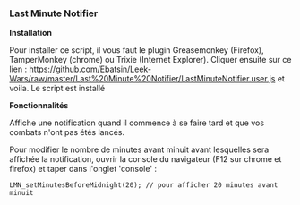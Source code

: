 ### Last Minute Notifier

**Installation**

Pour installer ce script, il vous faut le plugin Greasemonkey (Firefox), TamperMonkey (chrome) ou Trixie (Internet Explorer). Cliquer ensuite sur ce lien : https://github.com/Ebatsin/Leek-Wars/raw/master/Last%20Minute%20Notifier/LastMinuteNotifier.user.js et voila. Le script est installé

**Fonctionnalités**

Affiche une notification quand il commence à se faire tard et que vos combats n'ont pas étés lancés.

Pour modifier le nombre de minutes avant minuit avant lesquelles sera affichée la notification, ouvrir la console du navigateur (F12 sur chrome et firefox) et taper dans l'onglet 'console' : 

```
LMN_setMinutesBeforeMidnight(20); // pour afficher 20 minutes avant minuit
```

